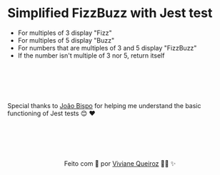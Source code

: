 <h1>Simplified FizzBuzz with Jest test</h1>


* For multiples of 3 display "Fizz" 
* For multiples of 5 display "Buzz"
* For numbers that are multiples of 3 and 5 display "FizzBuzz"
* If the number isn't multiple of 3 nor 5, return itself

<br><br><br><br>

<p>Special thanks to <a target="_blank" href="https://github.com/joaobispo2077">João Bispo</a> for helping me understand the basic functioning of Jest tests 😊 ❤️</p>

<br><br><br><br>

<p align="center">Feito com 💛  por <a target="_blank" href="https://www.linkedin.com/in/viviane-de-santana-queiroz-1a5a4b155/
">Viviane Queiroz</a> 👩‍💻 ✨